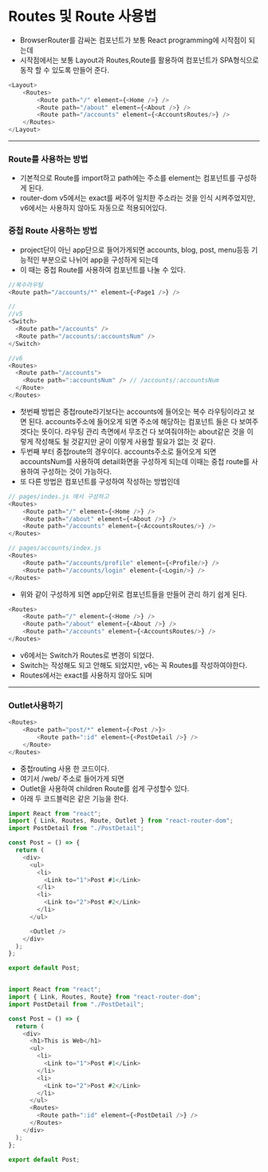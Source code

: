 # Routes 및 Route 사용법  
- BrowserRouter를 감싸논 컴포넌트가 보통 React programming에 시작점이 되는데 
- 시작점에서는 보통 Layout과 Routes,Route를 활용하여 컴포넌트가 SPA형식으로 동작 할 수 있도록 만들어 준다.

```js 
<Layout>
    <Routes>
        <Route path="/" element={<Home />} />
        <Route path="/about" element={<About />} />
        <Route path="/accounts" element={<AccountsRoutes/>} />
    </Routes>
</Layout>
```
---
### Route를 사용하는 방법
- 기본적으로 Route를 import하고 path에는 주소를 element는 컴포넌트를 구성하게 된다.
- router-dom v5에서는 exact를 써주어 일치한 주소라는 것을 인식 시켜주었지만, v6에서는 사용하지 않아도 자동으로 적용되어있다.

### 중첩 Route 사용하는 방법
- project단이 아닌 app단으로 들어가게되면 accounts, blog, post, menu등등 기능적인 부분으로 나뉘어 app을 구성하게 되는데 
- 이 때는 중첩 Route를 사용하여 컴포넌트를 나눌 수 있다.
```js
//복수라우팅
<Route path="/accounts/*" element={<Page1 />} />

//
//v5
<Switch>
  <Route path="/accounts" />
  <Route path="/accounts/:accountsNum" />
</Switch>

//v6
<Routes>
  <Route path="/accounts">
    <Route path=":accountsNum" /> // /accounts/:accountsNum
  </Route>
</Routes>
```
- 첫번째 방법은 중첩route라기보다는 accounts에 들어오는 복수 라우팅이라고 보면 된다. accounts주소에 들어오게 되면 주소에 해당하는 컴포넌트 들은 다 보여주겟다는 뜻이다. 라우팅 관리 측면에서 무조건 다 보여줘야하는 about같은 것을 이렇게 작성해도 될 것같지만 굳이 이렇게 사용할 필요가 없는 것 같다.
- 두번째 부터 중첩route의 경우이다. accounts주소로 들어오게 되면 accountsNum를 사용하여 detail화면을 구성하게 되는데 이때는 중첩 route를 사용하여 구성하는 것이 가능하다.
- 또 다른 방법은 컴포넌트를 구성하여 작성하는 방법인데
```js 
// pages/indes.js 에서 구성하고 
<Routes>
    <Route path="/" element={<Home />} />
    <Route path="/about" element={<About />} />
    <Route path="/accounts" element={<AccountsRoutes/>} />
</Routes>

// pages/accounts/index.js
<Routes>
    <Route path="/accounts/profile" element={<Profile/>} />
    <Route path="/accounts/login" element={<Login/>} />
</Routes>
```
- 위와 같이 구성하게 되면 app단위로 컴포넌트들을 만들어 관리 하기 쉽게 된다.

```js
<Routes>
    <Route path="/" element={<Home />} />
    <Route path="/about" element={<About />} />
    <Route path="/accounts" element={<AccountsRoutes/>} />
</Routes>
```
- v6에서는 Switch가 Routes로 변경이 되었다.
- Switch는 작성해도 되고 안해도 되었지만, v6는 꼭 Routes를 작성하여야한다.
- Routes에서는 exact를 사용하지 않아도 되며      

---

### Outlet사용하기 
```js
<Routes>
    <Route path="post/*" element={<Post />}>
        <Route path=":id" element={<PostDetail />} />
    </Route>
</Routes>
```
- 중첩routing 사용 한 코드이다.
- 여기서 /web/ 주소로 들어가게 되면
- Outlet을 사용하여 children Route를 쉽게 구성할수 있다.
- 아래 두 코드블럭은 같은 기능을 한다.
```js
import React from "react";
import { Link, Routes, Route, Outlet } from "react-router-dom";
import PostDetail from "./PostDetail";

const Post = () => {
  return (
    <div>
      <ul>
        <li>
          <Link to="1">Post #1</Link>
        </li>
        <li>
          <Link to="2">Post #2</Link>
        </li>
      </ul>

      <Outlet />
    </div>
  );
};

export default Post;
```
```js

import React from "react";
import { Link, Routes, Route} from "react-router-dom";
import PostDetail from "./PostDetail";

const Post = () => {
  return (
    <div>
      <h1>This is Web</h1>
      <ul>
        <li>
          <Link to="1">Post #1</Link>
        </li>
        <li>
          <Link to="2">Post #2</Link>
        </li>
      </ul>
      <Routes>
        <Route path=":id" element={<PostDetail />} />
      </Routes>
    </div>
  );
};

export default Post;
```
